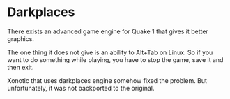 # Darkplaces

There exists an advanced game engine for Quake 1 that gives it better graphics.

The one thing it does not give is an ability to Alt+Tab on Linux. So if you want to do something while playing, you have to stop the game, save it and then exit.

Xonotic that uses darkplaces engine somehow fixed the problem. But unfortunately, it was not backported to the original. 

